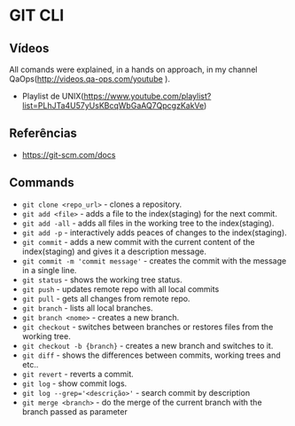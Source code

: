 # GIT CLI

## Vídeos

All comands were explained, in a hands on approach, in my channel QaOps(http://videos.qa-ops.com/youtube
). 

* Playlist de UNIX(https://www.youtube.com/playlist?list=PLhJTa4U57yUsKBcqWbGaAQ7QpcgzKakVe)

## Referências

* https://git-scm.com/docs

## Commands

* `git clone <repo_url>` - clones a repository.    
* `git add <file>` - adds a file to the index(staging) for the next commit. 
* `git add -all` - adds all files in the working tree to the index(staging).
* `git add -p` - interactively adds peaces of changes to the index(staging).    
* `git commit` -  adds a new commit with the current content of the index(staging) and gives it a description message.
* `git commit -m 'commit message'` - creates the commit with the message in a single line.
* `git status` - shows the working tree status.     
* `git push` - updates remote repo with all local commits 
* `git pull` - gets all changes from remote repo. 
* `git branch` - lists all local branches.
* `git branch <nome>` - creates a new branch.
* `git checkout` - switches between branches or restores files from the working tree.
* `git checkout -b {branch}` - creates a new branch and switches to it.
* `git diff` - shows the differences between commits, working trees and etc.. 
* `git revert` - reverts a commit. 
* `git log` - show commit logs.
* `git log --grep='<descrição>'` - search commit by description
* `git merge <branch>` - do the merge of the current branch with the branch passed as parameter
